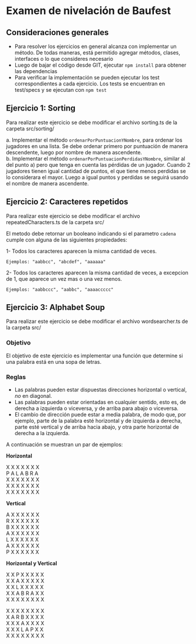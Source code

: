 # Examen de nivelación de Baufest
## Consideraciones generales
- Para resolver los ejercicios en general alcanza con implementar un método. De todas maneras, está permitido agregar métodos, clases, interfaces o lo que consideres necesario
- Luego de bajar el código desde GIT, ejecutar `npm install` para obtener las dependencias
- Para verificar la implementación se pueden ejecutar los test correspondientes a cada ejercicio. Los tests se encuentran en test/specs y se ejecutan con `npm test`

## Ejercicio 1: Sorting

Para realizar este ejercicio se debe modificar el archivo sorting.ts de la carpeta src/sorting/

a.	Implementar el método `ordenarPorPuntuacionYNombre`, para ordenar los jugadores en una lista. Se debe ordenar primero por puntuación de manera descendente, luego por nombre de manera ascendente.  
b.	Implementar el método `ordenarPorPuntuacionPerdidasYNombre`, similar al del punto a) pero que tenga en cuenta las pérdidas de un jugador. Cuando 2 jugadores tienen igual cantidad de puntos, el que tiene menos perdidas se lo considerara el mayor. Luego a igual puntos y perdidas se seguirá usando el nombre de manera ascendente.  

## Ejercicio 2: Caracteres repetidos
Para realizar este ejercicio se debe modificar el archivo repeatedCharacters.ts de la carpeta src/

El metodo debe retornar un booleano indicando si el parametro `cadena` cumple con alguna de las siguientes propiedades:

1- Todos los caracteres aparecen la misma cantidad de veces.<br>

    Ejemplos: "aabbcc", "abcdef", "aaaaaa"
     
2- Todos los caracteres aparecen la misma cantidad de veces, a excepcion de 1, que aparece un vez mas o una vez menos.
     
    Ejemplos: "aabbccc", "aabbc", "aaaaccccc"


## Ejercicio 3: Alphabet Soup

Para realizar este ejercicio se debe modificar el archivo wordsearcher.ts de la carpeta src/

### Objetivo

El objetivo de este ejercicio es implementar una función que determine si una palabra está en una sopa de letras.

### Reglas
- Las palabras pueden estar dispuestas direcciones horizontal o vertical, _no_ en diagonal.
- Las palabras pueden estar orientadas en cualquier sentido, esto es, de derecha a izquierda o viceversa, y de arriba para abajo o viceversa.
- El cambio de dirección puede estar a media palabra, de modo que, por ejemplo, parte de la palabra
esté horizontal y de izquierda a derecha, parte esté vertical y de arriba hacia abajo, y otra parte horizontal
de derecha a la izquierda.

A continuación se muestran un par de ejemplos:

**Horizontal**

X X X X X X X  
P A L A B R A  
X X X X X X X   
X X X X X X X   
X X X X X X X

**Vertical**

A X X X X X X  
R X X X X X X   
B X X X X X X  
A X X X X X X   
L X X X X X X  
A X X X X X X  
P X X X X X X  

**Horizontal y Vertical**

X X P X X X X X    
X X A X X X X X    
X X L X X X X X   
X X A B R A X X    
X X X X X X X X   

X X X X X X X X  
X A R B X X X X  
X X X A X X X X   
X X X L A P X X  
X X X X X X X X   
